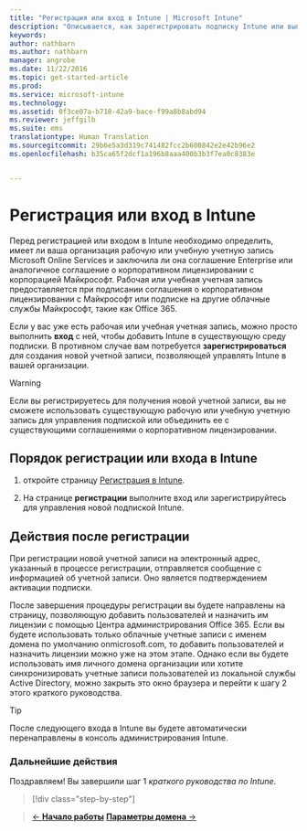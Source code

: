 ```yaml
---
title: "Регистрация или вход в Intune | Microsoft Intune"
description: "Описывается, как зарегистрировать подписку Intune или выполнить вход, чтобы начать использовать подписку"
keywords: 
author: nathbarn
ms.author: nathbarn
manager: angrobe
ms.date: 11/22/2016
ms.topic: get-started-article
ms.prod: 
ms.service: microsoft-intune
ms.technology: 
ms.assetid: 0f3ce07a-b718-42a9-bace-f99a8b8abd94
ms.reviewer: jeffgilb
ms.suite: ems
translationtype: Human Translation
ms.sourcegitcommit: 29b6e5a3d319c741482fcc2b600842e2e42b96e2
ms.openlocfilehash: b35ca65f2dcf1a196b8aaa400b3b3f7ea0c8383e


---
```



# <a name="sign-up-or-sign-in-to-intune"></a>Регистрация или вход в Intune
Перед регистрацией или входом в Intune необходимо определить, имеет ли ваша организация рабочую или учебную учетную запись Microsoft Online Services и заключила ли она соглашение Enterprise или аналогичное соглашение о корпоративном лицензировании с корпорацией Майкрософт. Рабочая или учебная учетная запись предоставляется при подписании соглашения о корпоративном лицензировании с Майкрософт или подписке на другие облачные службы Майкрософт, такие как Office 365.

Если у вас уже есть рабочая или учебная учетная запись, можно просто выполнить **вход** с ней, чтобы добавить Intune в существующую среду подписки. В противном случае вам потребуется **зарегистрироваться** для создания новой учетной записи, позволяющей управлять Intune в вашей организации.

>[!WARNING]
>Если вы регистрируетесь для получения новой учетной записи, вы не сможете использовать существующую рабочую или учебную учетную запись для управления подпиской или объединить ее с существующими соглашениями о корпоративном лицензировании.

## <a name="how-to-sign-up-or-sign-in-to-intune"></a>Порядок регистрации или входа в Intune

1.  откройте страницу [Регистрация в Intune](https://portal.office.com/Signup/Signup.aspx?OfferId=40BE278A-DFD1-470a-9EF7-9F2596EA7FF9&dl=INTUNE_A&ali=1#0%20).

2.  На странице **регистрации** выполните вход или зарегистрируйтесь для управления новой подпиской Intune.

## <a name="post-sign-up-considerations"></a>Действия после регистрации
При регистрации новой учетной записи на электронный адрес, указанный в процессе регистрации, отправляется сообщение с информацией об учетной записи. Оно является подтверждением активации подписки.

После завершения процедуры регистрации вы будете направлены на страницу, позволяющую добавить пользователей и назначить им лицензии с помощью Центра администрирования Office 365. Если вы будете использовать только облачные учетные записи с именем домена по умолчанию onmicrosoft.com, то добавить пользователей и назначить лицензии можно уже на этом этапе. Однако если вы будете использовать имя личного домена организации или хотите синхронизировать учетные записи пользователей из локальной службы Active Directory, можно закрыть это окно браузера и перейти к шагу 2 этого краткого руководства.

>[!TIP]
> После следующего входа в Intune вы будете автоматически перенаправлены в консоль администрирования Intune.

### <a name="next-steps"></a>Дальнейшие действия
Поздравляем! Вы завершили шаг 1 *краткого руководства по Intune*.

>[!div class="step-by-step"]

>[&larr; **Начало работы**](.\start-with-a-paid-subscription-to-microsoft-intune.md) [**Параметры домена** &rarr;](.\start-with-a-paid-subscription-to-microsoft-intune-step-2.md)  



<!--HONumber=Nov16_HO4-->


